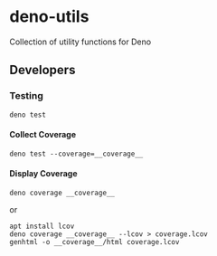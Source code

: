 # deno-utils

Collection of utility functions for Deno

## Developers

### Testing

```shell
deno test
```

#### Collect Coverage

```shell
deno test --coverage=__coverage__
```

#### Display Coverage

```shell
deno coverage __coverage__
```

or

```shell
apt install lcov
deno coverage __coverage__ --lcov > coverage.lcov
genhtml -o __coverage__/html coverage.lcov
```
